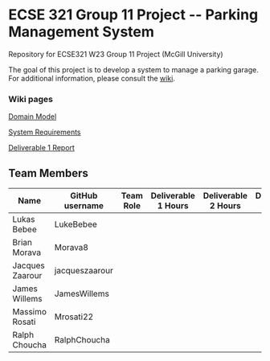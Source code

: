 # ECSE 321 Group 11 Project -- Parking Management System
Repository for ECSE321 W23 Group 11 Project (McGill University)

The goal of this project is to develop a system to manage a parking garage.
For additional information, please consult the [wiki](../../wiki).


### Wiki pages

[Domain Model](../../wiki/Domain-Model)

[System Requirements](../../wiki/Requirements)

[Deliverable 1 Report](../../wiki/Deliverable-1-Report)



## Team Members
| Name          | GitHub username | Team Role      | Deliverable 1 Hours | Deliverable 2 Hours | Deliverable 3 Hours |
| ------------- | --------------- | -------------- | ------------------- | ------------------- | ------------------- |
| Lukas Bebee   | LukeBebee       |                |                     |                     |                     |
| Brian Morava  | Morava8        |                |                     |                     |                     |
|Jacques Zaarour| jacqueszaarour  |                |                     |                     |                     |
| James Willems | JamesWillems    |                |                     |                     |                     |
| Massimo Rosati| Mrosati22       |                |                     |                     |                     |
| Ralph Choucha | RalphChoucha    |                |                     |                     |                     |
